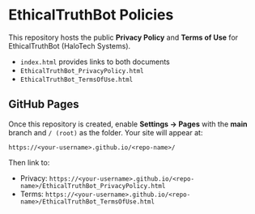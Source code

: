 # EthicalTruthBot Policies

This repository hosts the public **Privacy Policy** and **Terms of Use** for EthicalTruthBot (HaloTech Systems).
- `index.html` provides links to both documents
- `EthicalTruthBot_PrivacyPolicy.html`
- `EthicalTruthBot_TermsOfUse.html`

## GitHub Pages
Once this repository is created, enable **Settings → Pages** with the **main** branch and `/ (root)` as the folder. Your site will appear at:

```
https://<your-username>.github.io/<repo-name>/
```

Then link to:
- Privacy: `https://<your-username>.github.io/<repo-name>/EthicalTruthBot_PrivacyPolicy.html`
- Terms:   `https://<your-username>.github.io/<repo-name>/EthicalTruthBot_TermsOfUse.html`
